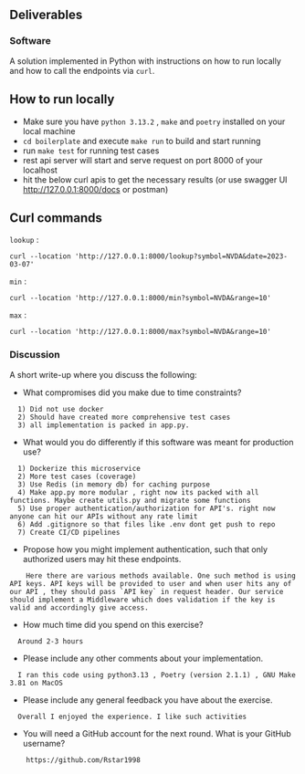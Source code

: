 

## Deliverables

### Software

A solution implemented in Python with instructions on how to run locally and how to call the endpoints via `curl`.

## How to run locally
-  Make sure you have `python 3.13.2` , `make` and `poetry` installed on your local machine
- `cd boilerplate` and  execute  `make run` to build and start running
- run  `make test` for running test cases
- rest api server will start and serve request on port 8000 of your localhost
- hit the below curl apis to get the necessary results (or use swagger UI http://127.0.0.1:8000/docs or postman)


## Curl commands

`lookup` : 
```
curl --location 'http://127.0.0.1:8000/lookup?symbol=NVDA&date=2023-03-07'
```
`min` : 
```
curl --location 'http://127.0.0.1:8000/min?symbol=NVDA&range=10'
```

`max` : 
```
curl --location 'http://127.0.0.1:8000/max?symbol=NVDA&range=10'
```



### Discussion

A short write-up where you discuss the following:

  - What compromises did you make due to time constraints?
  ```
    1) Did not use docker 
    2) Should have created more comprehensive test cases
    3) all implementation is packed in app.py. 
  ```

  - What would you do differently if this software was meant for production use?
  ```
    1) Dockerize this microservice 
    2) More test cases (coverage)
    3) Use Redis (in memory db) for caching purpose
    4) Make app.py more modular , right now its packed with all functions. Maybe create utils.py and migrate some functions
    5) Use proper authentication/authorization for API's. right now anyone can hit our APIs without any rate limit
    6) Add .gitignore so that files like .env dont get push to repo
    7) Create CI/CD pipelines 

  ```

  - Propose how you might implement authentication, such that only authorized users may hit these endpoints.

  ```  
      Here there are various methods available. One such method is using API keys. API keys will be provided to user and when user hits any of our API , they should pass `API key` in request header. Our service should implement a Middleware which does validation if the key is valid and accordingly give access.
  ```

  - How much time did you spend on this exercise?
  ```
    Around 2-3 hours 
  ```
  - Please include any other comments about your implementation.
  ```
    I ran this code using python3.13 , Poetry (version 2.1.1) , GNU Make 3.81 on MacOS
  ```
  - Please include any general feedback you have about the exercise.
  ```
    Overall I enjoyed the experience. I like such activities 
  ```
  - You will need a GitHub account for the next round. What is your GitHub username?
```
    https://github.com/Rstar1998
```